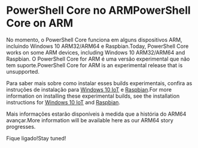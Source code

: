 # <a name="powershell-core-on-arm"></a><span data-ttu-id="a6216-101">PowerShell Core no ARM</span><span class="sxs-lookup"><span data-stu-id="a6216-101">PowerShell Core on ARM</span></span>

<span data-ttu-id="a6216-102">No momento, o PowerShell Core funciona em alguns dispositivos ARM, incluindo Windows 10 ARM32/ARM64 e Raspbian.</span><span class="sxs-lookup"><span data-stu-id="a6216-102">Today, PowerShell Core works on some ARM devices, including Windows 10 ARM32/ARM64 and Raspbian.</span></span>
<span data-ttu-id="a6216-103">O PowerShell Core for ARM é uma versão experimental que não tem suporte.</span><span class="sxs-lookup"><span data-stu-id="a6216-103">PowerShell Core for ARM is an experimental release that is unsupported.</span></span>

<span data-ttu-id="a6216-104">Para saber mais sobre como instalar esses builds experimentais, confira as instruções de instalação para [Windows 10 IoT](installing-powershell-core-on-windows.md#deploying-on-windows-iot) e [Raspbian](installing-powershell-core-on-linux.md#raspbian).</span><span class="sxs-lookup"><span data-stu-id="a6216-104">For more information on installing these experimental builds, see the installation instructions for [Windows 10 IoT](installing-powershell-core-on-windows.md#deploying-on-windows-iot) and [Raspbian](installing-powershell-core-on-linux.md#raspbian).</span></span>

<span data-ttu-id="a6216-105">Mais informações estarão disponíveis à medida que a história do ARM64 avançar.</span><span class="sxs-lookup"><span data-stu-id="a6216-105">More information will be available here as our ARM64 story progresses.</span></span>

<span data-ttu-id="a6216-106">Fique ligado!</span><span class="sxs-lookup"><span data-stu-id="a6216-106">Stay tuned!</span></span>
